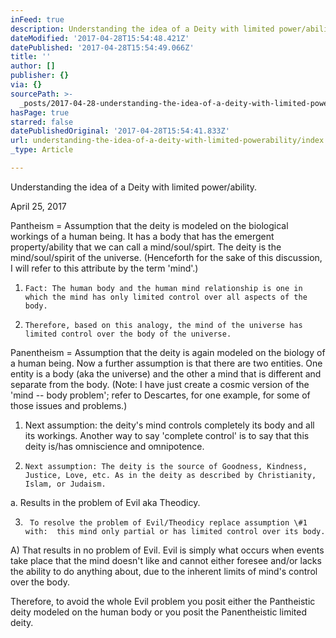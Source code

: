 ```yaml
---
inFeed: true
description: Understanding the idea of a Deity with limited power/ability.
dateModified: '2017-04-28T15:54:48.421Z'
datePublished: '2017-04-28T15:54:49.066Z'
title: ''
author: []
publisher: {}
via: {}
sourcePath: >-
  _posts/2017-04-28-understanding-the-idea-of-a-deity-with-limited-powerability.md
hasPage: true
starred: false
datePublishedOriginal: '2017-04-28T15:54:41.833Z'
url: understanding-the-idea-of-a-deity-with-limited-powerability/index.html
_type: Article

---
```

Understanding the idea of a Deity with limited power/ability.

April 25, 2017

Pantheism = Assumption that the deity is modeled on the biological workings of a human being. It has a body that has the emergent property/ability that we can call a mind/soul/spirt. The deity is the mind/soul/spirit of the universe.  (Henceforth
for the sake of this discussion, I will refer to this attribute by the term 'mind'.)

1)     Fact: The human body and the human mind relationship is one in which the mind has only limited control over all aspects of the body.

2)     Therefore, based on this analogy, the mind of the universe has limited control over the body of the universe.

Panentheism = Assumption that the deity is again modeled on the biology of a human being. Now a further assumption is that there are two entities. One entity is a body (aka the universe) and the other a mind that is different and separate from the body. (Note: I have just create a cosmic version of the 'mind -- body problem'; refer to Descartes, for one
example, for some of those issues and problems.)

1)   Next assumption: the deity's mind controls completely its body and all its workings. Another way to say 'complete control' is to say that this deity is/has omniscience and omnipotence. 

2)     Next assumption: The deity is the source of Goodness, Kindness, Justice, Love, etc. As in the deity as described by Christianity, Islam, or Judaism.

a.     Results in the problem of Evil aka Theodicy.

3)      To resolve the problem of Evil/Theodicy replace assumption \#1 with:  this mind only partial or has limited control over its body.

A) That results in no problem of Evil. Evil is simply what occurs when events take place that the mind doesn't like and cannot either foresee and/or lacks the ability to do anything about, due to the inherent limits of mind's control over the body.

Therefore, to avoid the whole Evil problem you posit either the Pantheistic deity modeled on the human body or you posit the Panentheistic limited deity.